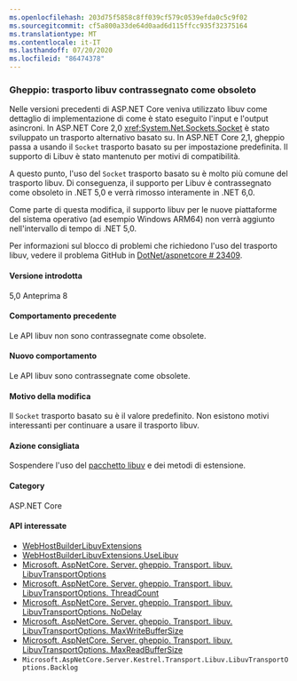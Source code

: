 ```yaml
---
ms.openlocfilehash: 203d75f5858c8ff039cf579c0539efda0c5c9f02
ms.sourcegitcommit: cf5a800a33de64d0aad6d115ffcc935f32375164
ms.translationtype: MT
ms.contentlocale: it-IT
ms.lasthandoff: 07/20/2020
ms.locfileid: "86474378"
---
```

### <a name="kestrel-libuv-transport-marked-as-obsolete"></a>Gheppio: trasporto libuv contrassegnato come obsoleto

Nelle versioni precedenti di ASP.NET Core veniva utilizzato libuv come dettaglio di implementazione di come è stato eseguito l'input e l'output asincroni. In ASP.NET Core 2,0 <xref:System.Net.Sockets.Socket> è stato sviluppato un trasporto alternativo basato su. In ASP.NET Core 2,1, gheppio passa a usando il `Socket` trasporto basato su per impostazione predefinita. Il supporto di Libuv è stato mantenuto per motivi di compatibilità.

A questo punto, l'uso del `Socket` trasporto basato su è molto più comune del trasporto libuv. Di conseguenza, il supporto per Libuv è contrassegnato come obsoleto in .NET 5,0 e verrà rimosso interamente in .NET 6,0.

Come parte di questa modifica, il supporto libuv per le nuove piattaforme del sistema operativo (ad esempio Windows ARM64) non verrà aggiunto nell'intervallo di tempo di .NET 5,0.

Per informazioni sul blocco di problemi che richiedono l'uso del trasporto libuv, vedere il problema GitHub in [DotNet/aspnetcore # 23409](https://github.com/dotnet/aspnetcore/issues/23409).

#### <a name="version-introduced"></a>Versione introdotta

5,0 Anteprima 8

#### <a name="old-behavior"></a>Comportamento precedente

Le API libuv non sono contrassegnate come obsolete.

#### <a name="new-behavior"></a>Nuovo comportamento

Le API libuv sono contrassegnate come obsolete.

#### <a name="reason-for-change"></a>Motivo della modifica

Il `Socket` trasporto basato su è il valore predefinito. Non esistono motivi interessanti per continuare a usare il trasporto libuv.

#### <a name="recommended-action"></a>Azione consigliata

Sospendere l'uso del [pacchetto libuv](https://www.nuget.org/packages/Libuv) e dei metodi di estensione.

#### <a name="category"></a>Category

ASP.NET Core

#### <a name="affected-apis"></a>API interessate

- [WebHostBuilderLibuvExtensions](/dotnet/api/microsoft.aspnetcore.hosting.webhostbuilderlibuvextensions?view=aspnetcore-3.0)
- [WebHostBuilderLibuvExtensions.UseLibuv](/dotnet/api/microsoft.aspnetcore.hosting.webhostbuilderlibuvextensions.uselibuv?view=aspnetcore-3.0)
- [Microsoft. AspNetCore. Server. gheppio. Transport. libuv. LibuvTransportOptions](/dotnet/api/microsoft.aspnetcore.server.kestrel.transport.libuv.libuvtransportoptions?view=aspnetcore-3.0)
- [Microsoft. AspNetCore. Server. gheppio. Transport. libuv. LibuvTransportOptions. ThreadCount](/dotnet/api/microsoft.aspnetcore.server.kestrel.transport.libuv.libuvtransportoptions.threadcount?view=aspnetcore-3.0)
- [Microsoft. AspNetCore. Server. gheppio. Transport. libuv. LibuvTransportOptions. NoDelay](/dotnet/api/microsoft.aspnetcore.server.kestrel.transport.libuv.libuvtransportoptions.nodelay?view=aspnetcore-3.0)
- [Microsoft. AspNetCore. Server. gheppio. Transport. libuv. LibuvTransportOptions. MaxWriteBufferSize](/dotnet/api/microsoft.aspnetcore.server.kestrel.transport.libuv.libuvtransportoptions.maxwritebuffersize?view=aspnetcore-3.0)
- [Microsoft. AspNetCore. Server. gheppio. Transport. libuv. LibuvTransportOptions. MaxReadBufferSize](/dotnet/api/microsoft.aspnetcore.server.kestrel.transport.libuv.libuvtransportoptions.maxreadbuffersize?view=aspnetcore-3.0)
- `Microsoft.AspNetCore.Server.Kestrel.Transport.Libuv.LibuvTransportOptions.Backlog`

<!-- 

#### Affected APIs

- `T:Microsoft.AspNetCore.Hosting.WebHostBuilderLibuvExtensions`
- `Overload:Microsoft.AspNetCore.Hosting.WebHostBuilderLibuvExtensions.UseLibuv`
- `T:Microsoft.AspNetCore.Server.Kestrel.Transport.Libuv.LibuvTransportOptions`
- `P:Microsoft.AspNetCore.Server.Kestrel.Transport.Libuv.LibuvTransportOptions.ThreadCount`
- `P:Microsoft.AspNetCore.Server.Kestrel.Transport.Libuv.LibuvTransportOptions.NoDelay`
- `P:Microsoft.AspNetCore.Server.Kestrel.Transport.Libuv.LibuvTransportOptions.MaxWriteBufferSize`
- `P:Microsoft.AspNetCore.Server.Kestrel.Transport.Libuv.LibuvTransportOptions.MaxReadBufferSize`
- `P:Microsoft.AspNetCore.Server.Kestrel.Transport.Libuv.LibuvTransportOptions.Backlog`

-->
